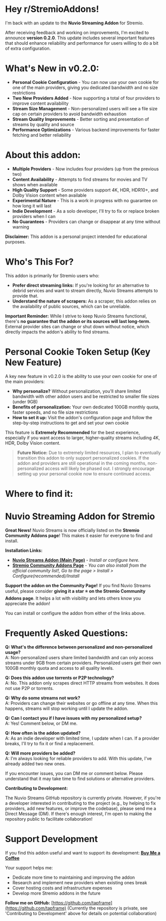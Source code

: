 # Hey r/StremioAddons!

I'm back with an update to the **Nuvio Streaming Addon** for Stremio.

After receiving feedback and working on improvements, I'm excited to announce **version 0.2.0**. This update includes several important features that should enhance reliability and performance for users willing to do a bit of extra configuration.

# What's New in v0.2.0:

* **Personal Cookie Configuration** \- You can now use your own cookie for one of the main providers, giving you dedicated bandwidth and no size restrictions
* **Two New Providers Added** \- Now supporting a total of four providers to improve content availability
* **Stream Size Management** \- Non-personalized users will see a file size cap on certain providers to avoid bandwidth exhaustion
* **Stream Quality Improvements** \- Better sorting and presentation of streams by quality and source
* **Performance Optimizations** \- Various backend improvements for faster fetching and better reliability

# About this addon:

* **Multiple Providers** \- Now includes four providers (up from the previous two)
* **Content Availability** \- Attempts to find streams for movies and TV shows when available
* **High Quality Support** \- Some providers support 4K, HDR, HDR10+, and Dolby Vision content when available
* **Experimental Nature** \- This is a work in progress with no guarantee on how long it will last
* **Indie Development** \- As a solo developer, I'll try to fix or replace broken providers when I can
* **No Guarantees** \- Providers can change or disappear at any time without warning

**Disclaimer:** This addon is a personal project intended for educational purposes.

# Who's This For?

This addon is primarily for Stremio users who:

* **Prefer direct streaming links:** If you're looking for an alternative to debrid services and want to stream directly, Nuvio Streams attempts to provide that.
* **Understand the nature of scrapers:** As a scraper, this addon relies on the availability of public sources, which can be unreliable.

**Important Reminder:** While I strive to keep Nuvio Streams functional, there's **no guarantee that the addon or its sources will last long-term.** External provider sites can change or shut down without notice, which directly impacts the addon's ability to find streams.

# Personal Cookie Token Setup (Key New Feature)

A key new feature in v0.2.0 is the ability to use your own cookie for one of the main providers:

* **Why personalize?** Without personalization, you'll share limited bandwidth with other addon users and be restricted to smaller file sizes (under 9GB)
* **Benefits of personalization:** Your own dedicated 100GB monthly quota, faster speeds, and no file size restrictions
* **How to set it up:** Visit the addon's configuration page and follow the step-by-step instructions to get and set your own cookie

This feature is **Extremely Recommended** for the best experience, especially if you want access to larger, higher-quality streams including 4K, HDR, Dolby Vision content.

>**Future Notice:** Due to extremely limited resources, I plan to eventually transition this addon to only support personalized cookies. If the addon and providers are still operational in the coming months, non-personalized access will likely be phased out. I strongly encourage setting up your personal cookie now to ensure continued access.

# Where to find it:

# Nuvio Streaming Addon for Stremio

**Great News!** Nuvio Streams is now officially listed on the **Stremio Community Addons page**! This makes it easier for everyone to find and install.

**Installation Links:**

* [**Nuvio Streams Addon (Main Page)**](https://nuvioaddon.vercel.app) \- *Install or configure here.*
* [**Stremio Community Addons Page**](https://beta.stremio-addons.net/addons/nuvio-streams) \- *You can also install from the official community list!, Go to the page > Install > Configure(recommended)/Install*

**Support the addon on the Community Page!** If you find Nuvio Streams useful, please consider **giving it a star ⭐ on the Stremio Community Addons page**. It helps a lot with visibility and lets others know you appreciate the addon!

You can install or configure the addon from either of the links above.

# Frequently Asked Questions:

**Q: What's the difference between personalized and non-personalized usage?**  
A: Non-personalized users share limited bandwidth and can only access streams under 9GB from certain providers. Personalized users get their own 100GB monthly quota and access to all quality levels.

**Q: Does this addon use torrents or P2P technology?**  
A: No. This addon only scrapes direct HTTP streams from websites. It does not use P2P or torrents.

**Q: Why do some streams not work?**  
A: Providers can change their websites or go offline at any time. When this happens, streams will stop working until I update the addon.

**Q: Can I contact you if I have issues with my personalized setup?**  
A: Yes! Comment below, or DM me.

**Q: How often is the addon updated?**  
A: As an indie developer with limited time, I update when I can. If a provider breaks, I'll try to fix it or find a replacement.

**Q: Will more providers be added?**  
A: I'm always looking for reliable providers to add. With this update, I've already added two new ones.

If you encounter issues, you can DM me or comment below. Please understand that it may take time to find solutions or alternative providers.

**Contributing to Development:**

The Nuvio Streams GitHub repository is currently private. However, if you're a developer interested in contributing to the project (e.g., by helping to fix providers, add new features, or improve the codebase), please send me a Direct Message (DM). If there's enough interest, I'm open to making the repository public to facilitate collaboration!

# Support Development

If you find this addon useful and want to support its development: [**Buy Me a Coffee**](https://buymeacoffee.com/tapframe)

Your support helps me:

* Dedicate more time to maintaining and improving the addon
* Research and implement new providers when existing ones break
* Cover hosting costs and infrastructure expenses
* Develop more Stremio addons in the future

**Follow me on GitHub:** [https://github.com/tapframe](https://github.com/tapframe) (Currently the repository is private, see 'Contributing to Development' above for details on potential collaboration)
